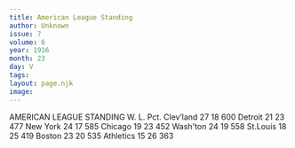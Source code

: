 ```yaml
---
title: American League Standing
author: Unknown
issue: 7
volume: 6
year: 1916
month: 23
day: V
tags:
layout: page.njk
image:
---
```

AMERICAN LEAGUE STANDING       W. L. Pct. Clev’land 27 18 600 Detroit 21 23 477 New York 24 17 585 Chicago 19 23 452 Wash'ton 24 19 558 St.Louis 18 25 419 Boston 23 20 535 Athletics 15 26 363    
